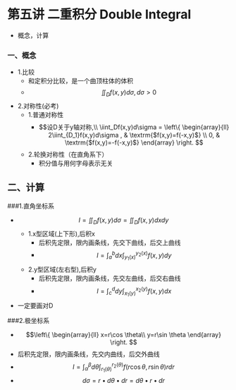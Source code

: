 # 第五讲 二重积分 Double Integral
* 概念，计算

### 一、概念
* 1.比较
    * 和定积分比较，是一个曲顶柱体的体积
    * $$\iint_{D}f(x,y) d \sigma  , d\sigma > 0$$
* 2.对称性(必考)
    * 1.普通对称性
        * $$设D关于y轴对称,\\ \iint_Df(x,y)d\sigma = \left\{ \begin{array}{ll} 2\iint_{D_1}f(x,y)d\sigma , & \textrm{$f(x,y)=f(-x,y)$} \\ 0, & \textrm{$f(x,y)=-f(-x,y)$} \end{array} \right. $$
    * 2.轮换对称性（在直角系下）
        * 积分值与用何字母表示无关
        

## 二、计算

###1.直角坐标系
* $$ I = \iint_Df(x,y) d\sigma = \iint_Df(x,y)dxdy$$
    * 1.x型区域(上下形),后积x
        * 后积先定限，限内画条线，先交下曲线，后交上曲线
        * $$I=\int_a^bdx\int_{y_1(x)}^{y_2(x)}f(x,y)dy$$
    * 2.y型区域(左右型),后积y
        * 后积先定限，限内画条线，先交左曲线，后交右曲线
        * $$I=\int_c^ddy\int_{x_1(y)}^{x_2(y)}f(x,y)dx$$
* 一定要画对D

###2.极坐标系
* $$\left\{ \begin{array}{ll} x=r\cos \theta\\ y=r\sin \theta \end{array} \right. $$
* 后积先定限，限内画条线，先交内曲线，后交外曲线
* $$I=\int_{\alpha}^{\beta}d\theta\int_{r_1(\theta)}^{r_2(\theta)}f(r\cos \theta,r\sin \theta)rdr$$ 
* $$ d\sigma = r \bullet d\theta \bullet dr =  d\theta \bullet r \bullet dr$$


        

